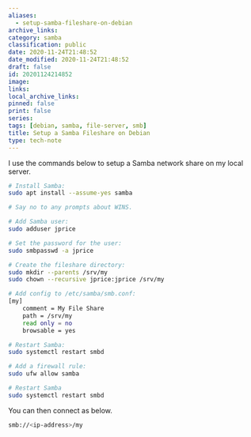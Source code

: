 ```yaml
---
aliases:
  - setup-samba-fileshare-on-debian
archive_links: 
category: samba
classification: public
date: 2020-11-24T21:48:52
date_modified: 2020-11-24T21:48:52
draft: false
id: 20201124214852
image: 
links: 
local_archive_links: 
pinned: false
print: false
series: 
tags: [debian, samba, file-server, smb]
title: Setup a Samba Fileshare on Debian
type: tech-note
---
```


I use the commands below to setup a Samba network share on my local server.

```sh
# Install Samba:
sudo apt install --assume-yes samba

# Say no to any prompts about WINS.

# Add Samba user:
sudo adduser jprice

# Set the password for the user:
sudo smbpasswd -a jprice

# Create the fileshare directory:
sudo mkdir --parents /srv/my
sudo chown --recursive jprice:jprice /srv/my

# Add config to /etc/samba/smb.conf:
[my]
    comment = My File Share
    path = /srv/my
    read only = no
    browsable = yes

# Restart Samba:
sudo systemctl restart smbd

# Add a firewall rule:
sudo ufw allow samba

# Restart Samba
sudo systemctl restart smbd
```

You can then connect as below.

```sh
smb://<ip-address>/my
```

